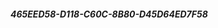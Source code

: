##### 465EED58-D118-C60C-8B80-D45D64ED7F58  
##### 
##### 
##### 
##### 
##### 
##### 
##### 
##### 
##### 
